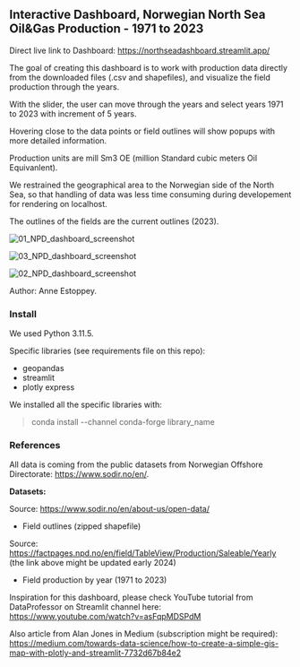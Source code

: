 ## Interactive Dashboard, Norwegian North Sea Oil&Gas Production - 1971 to 2023
Direct live link to Dashboard: https://northseadashboard.streamlit.app/

The goal of creating this dashboard is to work with production data directly from the downloaded files (.csv and shapefiles), and visualize the field production through the years.<br>

With the slider, the user can move through the years and select years 1971 to 2023 with increment of 5 years.

Hovering close to the data points or field outlines will show popups with more detailed information.

Production units are mill Sm3 OE (million Standard cubic meters Oil Equivanlent).

We restrained the geographical area to the Norwegian side of the North Sea, so that handling of data was less time consuming during developement for rendering on localhost.

The outlines of the fields are the current outlines (2023).

![01_NPD_dashboard_screenshot](https://github.com/AnneEstoppey/NorthSea_Dashboard/assets/35219455/5c4f8bbd-b8e4-4621-9246-16ecf9131b4a)

![03_NPD_dashboard_screenshot](https://github.com/AnneEstoppey/NorthSea_Dashboard/assets/35219455/70a79803-316c-4adc-855a-d5355780e104)

![02_NPD_dashboard_screenshot](https://github.com/AnneEstoppey/NorthSea_Dashboard/assets/35219455/38a64e14-4319-4b9c-8e64-fadff3ea0c66)

Author: Anne Estoppey.

### Install

We used Python 3.11.5.

Specific libraries (see requirements file on this repo):<br>
- geopandas
- streamlit
- plotly express

We installed all the specific libraries with:<br>
> conda install --channel conda-forge library_name


### References
All data is coming from the public datasets from Norwegian Offshore Directorate: https://www.sodir.no/en/.

**Datasets:**

Source: https://www.sodir.no/en/about-us/open-data/
- Field outlines (zipped shapefile)

Source: https://factpages.npd.no/en/field/TableView/Production/Saleable/Yearly<br>
(the link above might be updated early 2024)
- Field production by year (1971 to 2023)

Inspiration for this dashboard, please check YouTube tutorial from DataProfessor on Streamlit channel here:<br>
https://www.youtube.com/watch?v=asFqpMDSPdM

Also article from Alan Jones in Medium (subscription might be required):<br>
https://medium.com/towards-data-science/how-to-create-a-simple-gis-map-with-plotly-and-streamlit-7732d67b84e2
